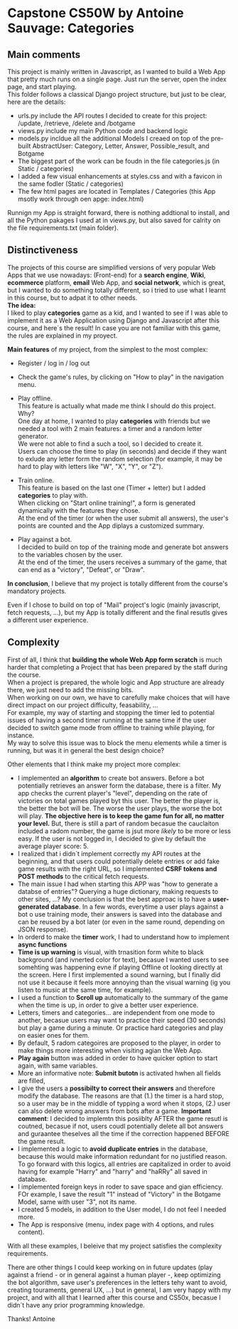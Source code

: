 # Capstone CS50W by Antoine Sauvage: Categories

## Main comments

This project is mainly written in Javascript, as I wanted to build a Web App that pretty much runs on a single page. Just run the server, open the index page, and start playing.  
This folder follows a classical Django project structure, but just to be clear, here are the details:  
- urls.py include the API routes I decided to create for this project: /update, /retrieve, /delete and /botgame  
- views.py include my main Python code and backend logic  
- models.py incldue all the additional Models I creaed on top of the pre-built AbstractUser: Category, Letter, Answer, Possible_result, and Botgame  
- The biggest part of the work can be foudn in the file categories.js (in Static / categories)  
- I added a few visual enhancements at styles.css and with a favicon in the same fodler (Static / categories)  
- The few html pages are located in Templates / Categories (this App msotly work through oen apge: index.html)  

Runnign my App is straight forward, there is nothing addtional to install, and all the Python pakages I used at in views.py, but also saved for calrity on the file requirements.txt (main folder).  

## Distinctiveness

The projects of this course are simplified versions of very popular Web Apps that we use nowadays: (Front-end) for a **search engine**, **Wiki**, **ecommerce** platform, **email** Web App, and **social network**, which is great, but I wanted to do something totally different, so i tried to use what I learnt in this course, but to adpat it to other needs.  
**The idea:**  
I liked to play **categories** game as a kid, and I wanted to see if I was able to implement it as a Web Application using Django and Javascript after this course, and here´s the result!
In case you are not familiar with this game, the rules are explained in my proyect.  

**Main features** of my project, from the simplest to the most complex:  
- Register / log in / log out  
- Check the game's rules, by clicking on "How to play" in the navigation menu.  
- Play offline.  
This feature is actually what made me think I should do this project.  
Why?  
One day at home, I wanted to play **categories** with friends but we needed a tool with 2 main features: a timer and a random letter generator.  
We were not able to find a such a tool, so I decided to create it.  
Users can choose the time to play (in seconds) and decide if they want to exlude any letter form the random selection (for example, it may be hard to play with letters like "W", "X", "Y", or "Z").  

- Train online.  
This feature is based on the last one (Timer + letter) but I added **categories** to play with.   
When clicking on "Start online training!", a form is generated dynamically with the features they chose.  
At the end of the timer (or when the user submit all answers), the user's points are counted and the App diplays a customized summary.  

- Play against a bot.  
I decided to build on top of the training mode and generate bot answers to the variables chosen by the user.  
At the end of the timer, the users receives a summary of the game, that can end as a "victory", "Defeat", or "Draw".  

**In conclusion**, I believe that my project is totally different from the course's mandatory projects.

Even if I chose to build on top of "Mail" project's logic (mainly javascript, fetch requests, ...), but my App is totally different and the final resutls gives a different user experience.

## Complexity

First of all, I think that **building the whole Web App form scratch** is much harder that completing a Project that has been prepared by the staff during the course.  
When a project is prepared, the whole logic and App structure are already there, we just need to add the missing bits.  
When working on our own, we have to carefully make choices that will have direct impact on our project difficulty, feasability, ...  
For example, my way of starting and stopping the timer led to potential issues of having a second timer running at the same time if the user decided to switch game mode from offline to training while playing, for instance.  
My way to solve this issue was to block the menu elements while a timer is running, but was it in general the best design choice?  

Other elements that I think make my project more complex:  
- I implemented an **algorithm** to create bot answers. Before a bot potentially retrieves an answer form the database, there is a filter. My app checks the current player's "level", depending on the rate of victories on total games played byt this user. The better the player is, the better the bot will be. The worse the user plays, the worse the bot will play. **The objective here is to keep the game fun for all, no matter your level.** But, there is still a part of random becasue the cauclaiton included a radom number, the game is jsut more *likely* to be more or less easy. If the user is not logged in, I decided to give by default the average player score: 5.  
- I realized that i didn´t implement correctly my API routes at the beginning, and that users could potentially delete entries or add fake game results with the right URL, so I implemented **CSRF tokens and POST methods** to the critical fetch requests.  
- The main issue I had when starting this APP was "how to generate a databse of entries"? Querying a huge dictionary, making requests to other sites, ...? My conclusion is that the best approac is to have a **user-generated database**. In a few words, everytime a user plays against a bot o use training mode, their answers is saved into the database and can be reused by a bot later (or even in the same round, depending on JSON response).  
- In orderd to make the **timer** work, I had to understand how to implement **async functions**
- **Time is up warning** is visual, with trnasition form white to black background (and ivnerted color for text), becasue I wanted users to see somehting was happening evne if playing Offline ot looking directly at the screen. Here I first implemented a sound warning, but I finally did not use it because it feels more annoying than the visual warning (ig you listen to music at the same time, for example).  
- I used a function to **Scroll up** automatically to the summary of the game when the time is up, in order to give a better user experience.  
- Letters, timers and categories... are independent from one mode to another, becasue users may want to practice their speed (30 seconds) but play a game during a minute. Or practice hard categories and play on easier ones for them.  
- By default, 5 radom categoires are proposed to the player, in order to make things more interesting when visiting agian the Web App.  
- **Play again** button was added in order to have quicker option to start again, with same variables.  
- More an informative note: **Submit butotn** is activated hwhen all fields are filled,
- I give the users a **possibilty to correct their answers** and therefore modify the database. The reasons are that (1.) the timer is a hard stop, so a user may be in the middle of typping a word when it stops, (2.) user can also delete wrong answers from bots after a game. **Important comment**: I decided to implemtn this posiiblty AFTER the game resutl is coutned, becasue if not, users coudl potentially delete all bot answers and guraantee theselves all the time if the correction happened BEFORE the game result.  
- I implemented a logic to **avoid duplicate entries** in the database, because this would make information redundant for no justified reason. To go forward with this logics, all entries are capitalized in order to avoid having for example "Harry" and "harry" and "haRRy" all saved in database.  
- I implemented foreign keys in roder to save space and gian efficiency. FOr example, I save the result "1" instead of "Victory" in the Botgame Model, same with user "3", not its name.  
- I created 5 models, in addition to the User model, I do not feel I needed more.  
- The App is responsive (menu, index page with 4 options, and rules content).

With all these examples, I beleive that my project satisfies the complexity requirements.

There are other things I could keep working on in future updates (play against a friend - or in general against a human player -, keep optimizing the bot algorithm, save user's preferences in the letters tehy want to avoid, creating touraments, general UX, ...) but in general, I am very happy with my project, and with all that I learned after this course and CS50x, becasue I didn´t have any prior programming knowledge.

Thanks!
Antoine